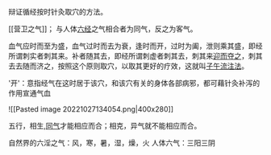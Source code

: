 辩证循经按时针灸取穴的方法。

[[营卫之气]]；
与人体[六经](https://baike.baidu.com/item/%E5%85%AD%E7%BB%8F/32874?fromModule=lemma_inlink)之气相合者为同气，反之为客气。

血气应时而至为盛，血气过时而去为衰，逢时而开，过时为阖，泄则乘其盛，即经所谓刺实者刺其来。补者随其去，即经所谓刺虚者刺其去，刺其来[迎而夺之](https://baike.baidu.com/item/%E8%BF%8E%E8%80%8C%E5%A4%BA%E4%B9%8B?fromModule=lemma_inlink)，刺其去去随而济之，按照这个原则取穴，以取其更好的疗效，这就叫[子午流注法](https://baike.baidu.com/item/%E5%AD%90%E5%8D%88%E6%B5%81%E6%B3%A8%E6%B3%95?fromModule=lemma_inlink)。

'开'：意指经气在这时居于该穴，和该穴有关的身体各部病邪，都可藉针灸补泻的作用宣通气血


![[Pasted image 20221027134054.png|400x280]]


五行，相生,[同气](https://baike.baidu.com/item/%E5%90%8C%E6%B0%94?fromModule=lemma_inlink)才能相应而合；相克，异气就不能相应而合。

自然界的六淫之气：风，寒，暑，湿，燥，火
人体六气：三阳三阴









